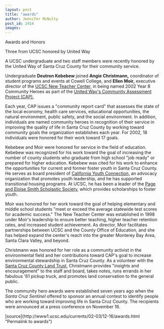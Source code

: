 ```yaml
---
layout: post
title: "awards"
author: Jennifer McNulty
post_id: 2414
images:
---
```


<p class="pagehead">
  Awards and Honors
</p>
<p class="sectionhead">
  Three from UCSC honored by United Way
</p>
<p>
  A UCSC undergraduate and two staff members were recently honored by the United Way of Santa Cruz County for their community service.<br>
</p>
<p>
  Undergraduate <b>Deutron Kebebew</b> joined <b>Angie Christmann,</b> coordinator of student programs and events at Cowell College, and <b>Ellen Moir,</b> executive director of the <a href="http://www.newteachercenter.org/">UCSC New Teacher Center,</a> in being named 2002 Year 8 Community Heroes as part of the <a href="http://www.appliedsurveyresearch.org/cap_report.htm">United Way's Community Assessment Project (CAP).</a><br>
</p>
<p>
  Each year, CAP issues a "community report card" that assesses the state of the local economy, health care services, educational opportunities, the natural environment, public safety, and the social environment. In addition, individuals are named community heroes in recognition of their service in improving the quality of life in Santa Cruz County by working toward community goals the organization establishes each year. For 2002, 18 individuals were honored for their work toward 17 goals.<br>
</p>
<p>
  Kebebew and Moir were honored for service in the field of education. Kebebew was recognized for his work toward the goal of increasing the number of county students who graduate from high school "job ready" or prepared for higher education. Kebebew was cited for his work to enhance the opportunities for current and former foster youth in Santa Cruz County. He serves as board president of <a href="http://www.calyouthconn.org/fact.html">California Youth Connection,</a> an advocacy organization that promotes youth leadership, and he has supported transitional housing programs. At UCSC, he has been a leader of the <a href="http://www.alumni.ucsc.edu/pesss.htm">Page and Eloise Smith Scholastic Society</a>, which provides scholarships to foster youth.<br>
</p>
<p>
  Moir was honored for her work toward the goal of helping elementary and middle school students "meet or exceed the average statewide test scores for academic success." The New Teacher Center was established in 1998 under Moir's leadership to ensure better teaching, higher teacher retention rates, and increased student achievement. As director, Moir facilitates partnerships between UCSC and the County Office of Education, and she has helped expand the center's reach into the greater Monterey Bay Area, Santa Clara Valley, and beyond.<br>
</p>
<p>
  Christmann was honored for her role as a community activist in the environmental field and her contributions toward CAP's goal to increase environmental stewardship in Santa Cruz County. As a volunteer with the <a href="http://www.ltscc.org/">Santa Cruz County Land Trust,</a> Christmann provides "insights and encouragement" to the staff and board, takes notes, runs errands in her fabulous '61 pickup truck, and promotes land conservation to the general public.<br>
</p>
<p>
  The community hero awards were established seven years ago when the <i>Santa Cruz Sentinel</i> offered to sponsor an annual contest to identify people who are working toward improving life in Santa Cruz County. The recipients were announced at a press conference on November 18.
</p>
<p>

</p>
[source](http://www1.ucsc.edu/currents/02-03/12-16/awards.html "Permalink to awards")
